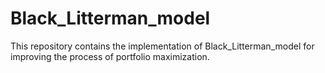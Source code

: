 # Black_Litterman_model
This repository contains the implementation of Black_Litterman_model for improving the process of portfolio maximization.
